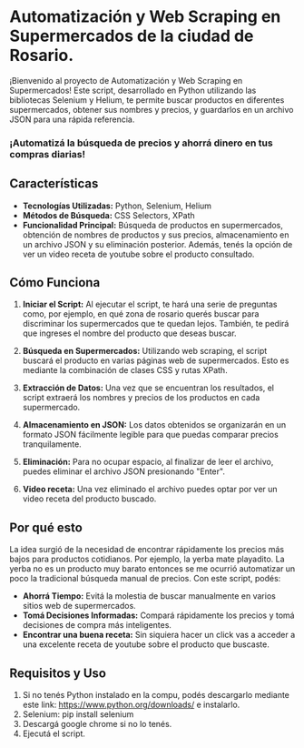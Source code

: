 # Automatización y Web Scraping en Supermercados de la ciudad de Rosario.

¡Bienvenido al proyecto de Automatización y Web Scraping en Supermercados! Este script, desarrollado en Python utilizando las bibliotecas Selenium y Helium, te permite buscar productos en diferentes supermercados, obtener sus nombres y precios, y guardarlos en un archivo JSON para una rápida referencia.

### ¡Automatizá la búsqueda de precios y ahorrá dinero en tus compras diarias!

## Características

- **Tecnologías Utilizadas:** Python, Selenium, Helium
- **Métodos de Búsqueda:** CSS Selectors, XPath
- **Funcionalidad Principal:** Búsqueda de productos en supermercados, obtención de nombres de productos y sus precios, almacenamiento en un archivo JSON y su eliminación posterior. Además, tenés la opción de ver un video receta de youtube sobre el producto consultado.

## Cómo Funciona

1. **Iniciar el Script:** Al ejecutar el script, te hará una serie de preguntas como, por ejemplo, en qué zona de rosario querés buscar para discriminar los supermercados que te quedan lejos. También, te pedirá que ingreses el nombre del producto que deseas buscar.

2. **Búsqueda en Supermercados:** Utilizando web scraping, el script buscará el producto en varias páginas web de supermercados. Esto es mediante la combinación de clases CSS y rutas XPath.

3. **Extracción de Datos:** Una vez que se encuentran los resultados, el script extraerá los nombres y precios de los productos en cada supermercado.

4. **Almacenamiento en JSON:** Los datos obtenidos se organizarán en un formato JSON fácilmente legible para que puedas comparar precios tranquilamente.

5. **Eliminación:** Para no ocupar espacio, al finalizar de leer el archivo, puedes eliminar el archivo JSON presionando "Enter".

6. **Video receta:** Una vez eliminado el archivo puedes optar por ver un video receta del producto buscado.

## Por qué esto

La idea surgió de la necesidad de encontrar rápidamente los precios más bajos para productos cotidianos. Por ejemplo, la yerba mate playadito. La yerba no es un producto muy barato entonces se me ocurrió automatizar un poco la tradicional búsqueda manual de precios. Con este script, podés:

- **Ahorrá Tiempo:** Evitá la molestia de buscar manualmente en varios sitios web de supermercados.
- **Tomá Decisiones Informadas:** Compará rápidamente los precios y tomá decisiones de compra más inteligentes.
- **Encontrar una buena receta:** Sin siquiera hacer un click vas a acceder a una excelente receta de youtube sobre el producto que buscaste.

## Requisitos y Uso

1. Si no tenés Python instalado en la compu, podés descargarlo mediante este link: https://www.python.org/downloads/ e instalarlo.
2. Selenium: pip install selenium
3. Descargá google chrome si no lo tenés.
4. Ejecutá el script.
